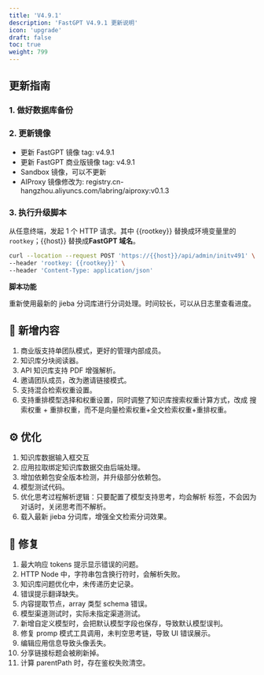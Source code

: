 ```yaml
---
title: 'V4.9.1'
description: 'FastGPT V4.9.1 更新说明'
icon: 'upgrade'
draft: false
toc: true
weight: 799
---
```


## 更新指南

### 1. 做好数据库备份

### 2. 更新镜像

- 更新 FastGPT 镜像 tag: v4.9.1
- 更新 FastGPT 商业版镜像 tag: v4.9.1
- Sandbox 镜像，可以不更新
- AIProxy 镜像修改为: registry.cn-hangzhou.aliyuncs.com/labring/aiproxy:v0.1.3

### 3. 执行升级脚本

从任意终端，发起 1 个 HTTP 请求。其中 {{rootkey}} 替换成环境变量里的 `rootkey`；{{host}} 替换成**FastGPT 域名**。

```bash
curl --location --request POST 'https://{{host}}/api/admin/initv491' \
--header 'rootkey: {{rootkey}}' \
--header 'Content-Type: application/json'
```

**脚本功能**

重新使用最新的 jieba 分词库进行分词处理。时间较长，可以从日志里查看进度。

## 🚀 新增内容

1. 商业版支持单团队模式，更好的管理内部成员。
2. 知识库分块阅读器。
3. API 知识库支持 PDF 增强解析。
4. 邀请团队成员，改为邀请链接模式。
5. 支持混合检索权重设置。
6. 支持重排模型选择和权重设置，同时调整了知识库搜索权重计算方式，改成 搜索权重 + 重排权重，而不是向量检索权重+全文检索权重+重排权重。

## ⚙️ 优化

1. 知识库数据输入框交互
2. 应用拉取绑定知识库数据交由后端处理。
3. 增加依赖包安全版本检测，并升级部分依赖包。
4. 模型测试代码。
5. 优化思考过程解析逻辑：只要配置了模型支持思考，均会解析 <think> 标签，不会因为对话时，关闭思考而不解析。
6. 载入最新 jieba 分词库，增强全文检索分词效果。

## 🐛 修复

1. 最大响应 tokens 提示显示错误的问题。
2. HTTP Node 中，字符串包含换行符时，会解析失败。
3. 知识库问题优化中，未传递历史记录。
4. 错误提示翻译缺失。
5. 内容提取节点，array 类型 schema 错误。
6. 模型渠道测试时，实际未指定渠道测试。
7. 新增自定义模型时，会把默认模型字段也保存，导致默认模型误判。
8. 修复 promp 模式工具调用，未判空思考链，导致 UI 错误展示。
9. 编辑应用信息导致头像丢失。
10. 分享链接标题会被刷新掉。
11. 计算 parentPath 时，存在鉴权失败清空。
